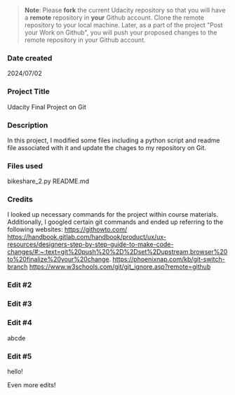 >**Note**: Please **fork** the current Udacity repository so that you will have a **remote** repository in **your** Github account. Clone the remote repository to your local machine. Later, as a part of the project "Post your Work on Github", you will push your proposed changes to the remote repository in your Github account.

### Date created
2024/07/02

### Project Title
Udacity Final Project on Git

### Description
In this project, I modified some files including a python script and readme file associated with it and update the chages to my repository on Git.

### Files used
bikeshare_2.py
README.md

### Credits
I looked up necessary commands for the project within course materials. Additionally, I googled certain git commands and ended up referring to the following websites:
https://githowto.com/
https://handbook.gitlab.com/handbook/product/ux/ux-resources/designers-step-by-step-guide-to-make-code-changes/#:~:text=git%20push%20%2D%2Dset%2Dupstream,browser%20to%20finalize%20your%20change.
https://phoenixnap.com/kb/git-switch-branch
https://www.w3schools.com/git/git_ignore.asp?remote=github


### Edit #2


### Edit #3


### Edit #4
abcde

### Edit #5
hello!


Even more edits!